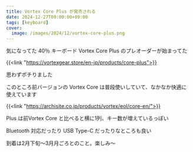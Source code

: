 ```yaml
---
title: Vortex Core Plus が発売される
date: 2024-12-27T09:00:00+09:00
tags: [keyboard]
cover:
  image: /images/2024/12/vortex-core-plus.png
---
```


気になってた 40％ キーボード Vortex Core Plus のプレオーダーが始まってた

{{<link "https://vortexgear.store/en-jp/products/core-plus">}}

思わずポチりました

このところ前バージョンの Vortex Core は普段使いしていて、なかなか快適に使えています

{{<link "https://archisite.co.jp/products/vortex/eol/core-en/">}}

Plus は前Vortex Core と比べると横に1列、キー数が増えているっぽい

Bluetooth 対応だったり USB Type-C だったりなところも良い

到着は2月下旬〜3月月ごろとのこと。楽しみ〜
